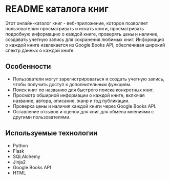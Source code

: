 # README каталога книг

Этот онлайн-каталог книг - веб-приложение, которое позволяет пользователям просматривать и искать книги, просматривать подробную информацию о каждой книге, проверять цены и наличие, создавать учетную запись для сохранения любимых книг. Информация о каждой книге извлекается из Google Books API, обеспечивая широкий спектр данных о каждой книге.

## Особенности

- Пользователи могут зарегистрироваться и создать учетную запись, чтобы получить доступ к дополнительным функциям.
- Поиск книг по названию для быстрого поиска конкретных книг.
- Просмотр обширной информации о каждой книге, включая название, автора, описание, жанр и год публикации.
- Проверка цены и наличия каждой книги через Google Books API.
- Оставление отзывов и оценок для книг для обмена мнениями с другими пользователями.

## Используемые технологии

- Python
- Flask
- SQLAlchemy
- Jinja2
- Google Books API
- HTML
